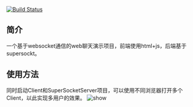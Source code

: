 [![Build Status](https://lp900219.visualstudio.com/MSMQPro/_apis/build/status/pinzi.WebSocketChat?branchName=master)](https://lp900219.visualstudio.com/MSMQPro/_build/latest?definitionId=3&branchName=master)


## 简介
一个基于websocket通信的web聊天演示项目，前端使用html+js，后端基于supersockt。

## 使用方法
同时启动Client和SuperSocketServer项目，可以使用不同浏览器打开多个Client，以此实现多用户的效果。
![show](https://user-images.githubusercontent.com/3843463/175255147-a18a7c5c-de4f-42c8-8657-3f6264ad00c6.jpg)
